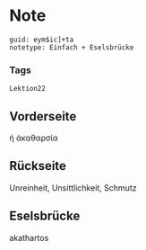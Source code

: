 # Note
```
guid: eym$ic]+ta
notetype: Einfach + Eselsbrücke
```

### Tags
```
Lektion22
```

## Vorderseite
ἡ ἀκαθαρσία

## Rückseite
Unreinheit, Unsittlichkeit, Schmutz

## Eselsbrücke
akathartos
